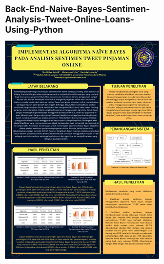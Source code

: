# Back-End-Naive-Bayes-Sentimen-Analysis-Tweet-Online-Loans-Using-Python

![1.png](https://github.com/nurwidya/Back-End-Naive-Bayes-Sentimen-Analysis-Tweet-Online-Loans-Using-Python/blob/main/dokumentation/1.png)
